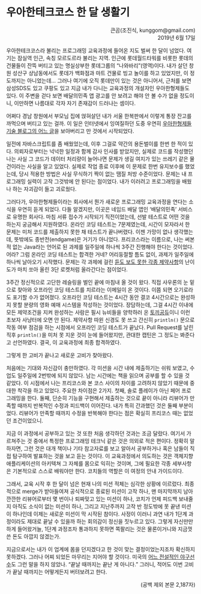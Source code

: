 # 우아한테크코스 한 달 생활기

<p align="right">큰곰(조진식, kunggom@gmail.com)<br />2019년 6월 17일</p>

우아한테크코스라 불리는 프로그래밍 교육과정에 들어온 지도 벌써 한 달이 넘었다. 여기는 잠실역 인근, 속칭 모르도르라 불리는 지역. 인근에 롯데월드타워를 비롯한 롯데의 건물들이 잔뜩 버티고 있는 명실상부한 롯데그룹의 “나와바리”(영역)이다. 내가 살던 창원 성산구 상남동에서도 롯데가 백화점과 마트 건물로 빙고 놀이를 하고 있었지만, 이 정도까지는 아니었는데… 그러나 여기에 오직 롯데만이 있는 것은 아니어서, 근처를 보면 삼성SDS도 있고 쿠팡도 있고 지금 내가 다니는 교육과정의 개설자인 우아한형제들도 있다. 이 주변을 걷다 보면 배달의민족 앱 광고를 안 보려고 해야 안 볼 수가 없을 정도이니, 이만하면 나름대로 각자 자기 존재감이 드러나는 셈이다.

어쩌다 경남 창원에서 부모님 집에 얹혀살던 내가 서울 한복판에서 이렇게 통장 잔고를 까먹으며 버티고 있는 걸까. 이 일은 인터넷에서 잉여질하던 도중 우연히 [우아한형제들 기술 블로그의 어느 글](http://woowabros.github.io/woowabros/2019/02/08/woowacourse.html)을 보아버리고 만 것에서 시작되었다.

일전에 자바스크립트를 좀 배웠었는데, 이후 그걸로 약간의 용돈벌이를 한번 한 적이 있다. 의뢰자로부터는 넉넉한 일정과 함께 감사 인사를 받았지만, 실제로 코드를 작성했던 나는 사실 그 코드가 데이터 처리량이 늘어나면 문제가 생길 여지가 있는 쓰레기 같은 물건이라는 사실을 알고 있었다. 실제로 작업 종료 이후에 이 문제로 한번 유지보수를 했었는데, 당시 적용한 방법은 사실 무식하기 짝이 없는 땜질 처방 수준이었다. 문제는 내 프로그래밍 실력이 고작 그것밖에 안 된다는 점이었다. 내가 이러려고 프로그래밍을 배웠나 하는 자괴감이 들고 괴로웠다.

그러다가, 우아한형제들이라는 회사에서 뭔가 새로운 프로그래밍 교육과정을 연다는 소식을 우연히 듣게 되었다. 다들 알겠지만, 이곳은 네임드 배달 앱인 ‘배달의민족’ 서비스로 유명한 회사다. 마침 서류 접수가 시작되기 직전이었는데, 선발 테스트로 어떤 것을 하는지 궁금해서 지원하였다. 온라인 코딩 테스트는 7문제였는데, 시간이 모자라서 한 문제는 미처 코드를 제출하지 못한 채 테스트가 끝나버렸다. 이젠 가망이 없나 생각했는데, 뜻밖에도 종반전(endgame)은 거기가 아니었다. 프리코스라는 이름으로, 나는 써본 적 없는 Java라는 언어로 된 과제를 일주일에 하나씩 3주간 진행해야 한다는 것이었다. 어라? 그럼 온라인 코딩 테스트는 합격한 거네? 어리둥절할 틈도 없이, 과제가 일주일에 하나씩 날아오기 시작했다. 문제는 각 과제에 걸린 [듣도 보도 못한 각종 제약사항](https://developerfarm.wordpress.com/2012/02/03/object_calisthenics_summary/)의 난이도가 마치 쏘아 올린 3단 로켓처럼 올라간다는 점이었다.

3주간 정신적으로 고단한 레슬링을 벌인 끝에 마침내 올 것이 왔다. 직접 사우론의 눈 밑으로 찾아와 오프라인 코딩 테스트를 치르라는 이메일이 온 것이다. 이쯤 되면 오기로라도 포기할 수가 없어졌다. 오프라인 코딩 테스트는 4시간 동안 결코 4시간으로는 완성하지 못할 분량의 영화 예매 시스템을 작성하는 것이었다. 장담하는데, 그걸 4시간 이내에 모든 제약조건을 지켜 완성하는 사람은 필시 뉴비들을 양학하러 온 [토끼공듀](https://namu.wiki/w/%ED%86%A0%EB%81%BC%EA%B3%B5%EB%93%80)이니 이런 초보자 사냥터에 오면 안 된다. 제약사항 따윈 신경도 못 쓰고 간신히 `println()` 문으로 작동 여부 점검을 하는 시점에서 오프라인 코딩 테스트가 끝났다. Pull Request를 날린 직후 `println()`을 미처 못 지운 것이 눈에 들어왔지만, 관대한 캡틴은 그 정도는 봐준다고 선언하였다. 결국, 이 교육과정에 최종 합격하였다.

그렇게 한 고비가 끝나고 새로운 고비가 찾아왔다.

처음에는 기대와 자신감이 충만하였다. 각 미션을 시간 내에 제출하기는 쉬워 보였고, 수업도 일주일에 2번밖에 되지 않았다. 남는 시간에는 책을 읽으며 공부를 할 수 있을 것 같았다. 이 시점에서 나는 프리코스와 본 코스 사이의 차이를 고려하지 않았기 때문에 중대한 착각을 하고 있었다. 주요한 차이점은 2가지. 첫째, 솔로 플레이가 아닌 페어 프로그래밍을 한다. 둘째, 단순히 기능을 구현해서 제출하는 것으로 끝이 아니라 리뷰어가 만족할 때까지 반복적인 수정과 피드백이 이어진다. 내가 특히 간과했던 것은 둘째 부분이었다. 리뷰어가 만족할 때까지 수정을 반복해야 한다는 점은 확실히 프리코스 때는 없었던 조건이었으니.

지금 이 과정에서 공부하고 있는 것 또한 처음 생각하던 것과는 조금 달랐다. 여기서 가르쳐주는 것 중에서 특정한 프로그래밍 테크닉 같은 것은 의외로 적은 편이다. 정확히 말하자면, 그런 것은 대개 책이나 기타 참고자료를 보고 알아서 공부하거나 혹은 남들이 직접 탐구하여 발표하는 것을 보고 듣는 것이다. 이 교육과정에서 의도하는 것은 객체지향 애플리케이션의 아키텍쳐 그 자체를 몸으로 익히는 것이며, 그에 필요한 각종 세부사항은 기본적으로 스스로 배워야만 한다. 코치들의 역할은 이 여정의 안내 가이드이다.

그래서, 교육 시작 후 한 달이 넘은 현재 나의 미션 적체는 심각한 상황에 이르렀다. 최종적으로 merge가 받아들여져 공식적으로 종료된 미션이 고작 하나, 맨 마지막까지 남아 깐깐한 리뷰어로부터 몇 번이나 퇴짜맞고 있는 미션이 하나, 코치가 언제 피드백 보내줄지 아직도 소식이 없는 미션이 하나, 그리고 지난주까지 고작 반 정도밖에 못 끝낸 미션이 하나인데 이제는 새로운 미션이 막 시작된 참이다. 사정이 이러니 과연 내가 1단계 과정이라도 제대로 끝날 수 있을까 하는 회의감이 정신을 짓누르고 있다. 그렇게 자신만만하게 들어왔거늘, 1단계 과정조차 통과하지 못하면 쪽팔리는 것은 물론이거니와 지금껏 쓴 돈도 아깝지 않겠는가.

지금으로서는 내가 이 업계에 몸을 던지겠다고 한 것이 맞는 결정이었는지조차 확신하지 못하겠다. 그러나 어찌 되었든 마무리는 지어야 할 것이다. 미국의 [어느 전설적인 야구선수](https://ko.wikipedia.org/wiki/%EC%9A%94%EA%B8%B0_%EB%B2%A0%EB%9D%BC)도 그런 말을 하지 않았나. “끝날 때까지는 끝난 게 아니다.” 그러니, 적어도 이번 고비가 끝날 때까지는 어떻게든지 버텨보려고 한다.

<p align="right">(공백 제외 본문 2,187자)</p>
